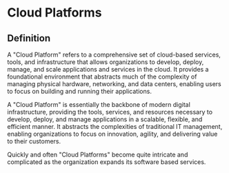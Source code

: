 # Cloud Platforms

## Definition
A "Cloud Platform" refers to a comprehensive set of cloud-based services, tools, and infrastructure that allows organizations to develop, deploy, manage, and scale applications and services in the cloud. It provides a foundational environment that abstracts much of the complexity of managing physical hardware, networking, and data centers, enabling users to focus on building and running their applications.

A "Cloud Platform" is essentially the backbone of modern digital infrastructure, providing the tools, services, and resources necessary to develop, deploy, and manage applications in a scalable, flexible, and efficient manner. It abstracts the complexities of traditional IT management, enabling organizations to focus on innovation, agility, and delivering value to their customers.

Quickly and often "Cloud Platforms" become quite intricate and complicated as the organization expands its software based services.



